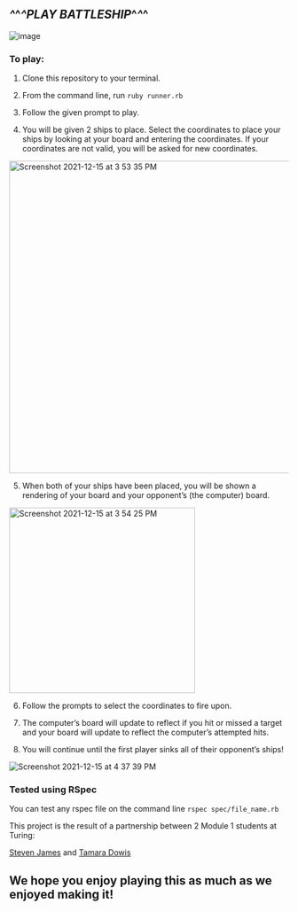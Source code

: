 ##  *^*^*^PLAY BATTLESHIP*^*^*^

![image](https://user-images.githubusercontent.com/67713820/146277076-fa61ca47-9862-4295-97bb-567778e35f3d.png)



### To play:
 1. Clone this repository to your terminal.


 2. From the command line, run `ruby runner.rb`


 3. Follow the given prompt to play.


 4. You will be given 2 ships to place. Select the coordinates to place your ships by looking at your board and entering the coordinates. If your coordinates are not valid, you will be asked for new coordinates.
 
  <img width="564" alt="Screenshot 2021-12-15 at 3 53 35 PM" src="https://user-images.githubusercontent.com/67713820/146276269-26ee4237-866b-42fe-8e38-6c813e4bf57d.png">


 5. When both of your ships have been placed, you will be shown a rendering of your board and your opponent’s (the computer) board.
 
  <img width="335" alt="Screenshot 2021-12-15 at 3 54 25 PM" src="https://user-images.githubusercontent.com/67713820/146276190-76b665c3-2fb5-420c-ad41-4d62f9a67075.png">


 6. Follow the prompts to select the coordinates to fire upon.
  
 7. The computer’s board will update to reflect if you hit or missed a target and your board will update to reflect the computer’s attempted hits.
  
 8. You will continue until the first player sinks all of their opponent’s ships!

  ![Screenshot 2021-12-15 at 4 37 39 PM](https://user-images.githubusercontent.com/67713820/146276081-18787a56-bb33-4714-8bdb-fc203b54c974.png)


### Tested using RSpec 

You can test any rspec file on the command line `rspec spec/file_name.rb`

This project is the result of a partnership between 2 Module 1 students at Turing:

[Steven James](https://github.com/stevenjames-turing) and 
[Tamara Dowis](https://github.com/wanderlust-create)

## We hope you enjoy playing this as much as we enjoyed making it!

